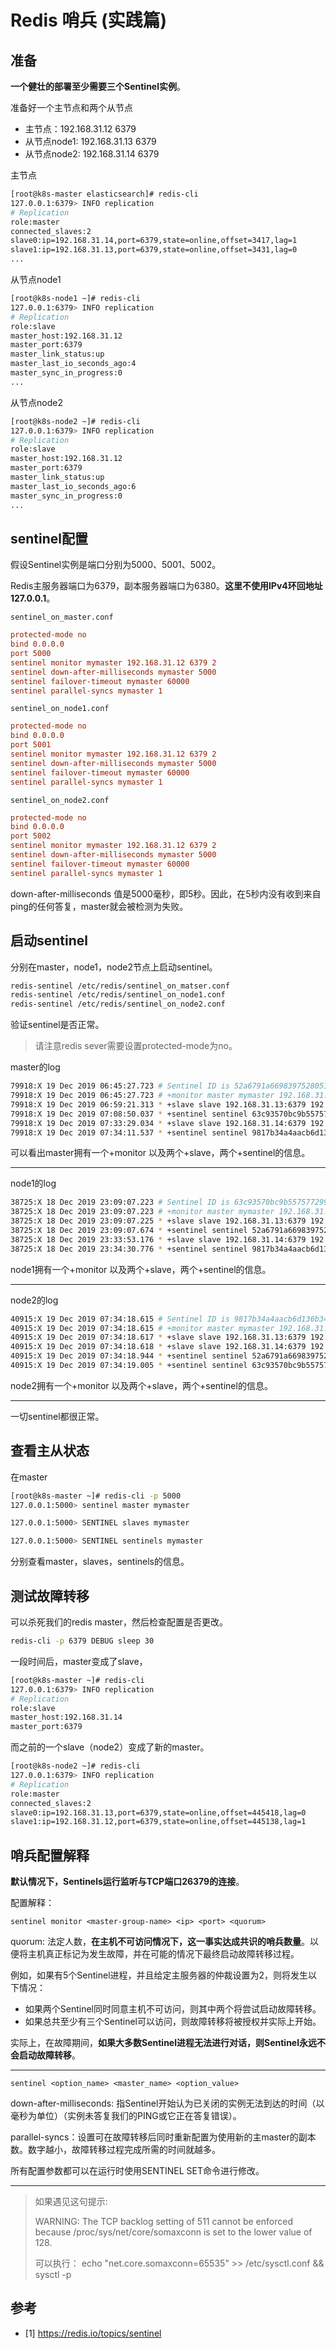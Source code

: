 # Redis 哨兵 (实践篇)

## 准备

**一个健壮的部署至少需要三个Sentinel实例**。

准备好一个主节点和两个从节点

- 主节点：192.168.31.12 6379
- 从节点node1: 192.168.31.13 6379
- 从节点node2: 192.168.31.14 6379

主节点

```bash
[root@k8s-master elasticsearch]# redis-cli
127.0.0.1:6379> INFO replication
# Replication
role:master
connected_slaves:2
slave0:ip=192.168.31.14,port=6379,state=online,offset=3417,lag=1
slave1:ip=192.168.31.13,port=6379,state=online,offset=3431,lag=0
...
```

从节点node1

```bash
[root@k8s-node1 ~]# redis-cli
127.0.0.1:6379> INFO replication
# Replication
role:slave
master_host:192.168.31.12
master_port:6379
master_link_status:up
master_last_io_seconds_ago:4
master_sync_in_progress:0
...
```

从节点node2

```bash
[root@k8s-node2 ~]# redis-cli
127.0.0.1:6379> INFO replication
# Replication
role:slave
master_host:192.168.31.12
master_port:6379
master_link_status:up
master_last_io_seconds_ago:6
master_sync_in_progress:0
...
```

## sentinel配置

假设Sentinel实例是端口分别为5000、5001、5002。

Redis主服务器端口为6379，副本服务器端口为6380。**这里不使用IPv4环回地址127.0.0.1**。 

`sentinel_on_master.conf`

```conf
protected-mode no
bind 0.0.0.0
port 5000
sentinel monitor mymaster 192.168.31.12 6379 2
sentinel down-after-milliseconds mymaster 5000
sentinel failover-timeout mymaster 60000
sentinel parallel-syncs mymaster 1
```

`sentinel_on_node1.conf`

```conf
protected-mode no
bind 0.0.0.0
port 5001
sentinel monitor mymaster 192.168.31.12 6379 2
sentinel down-after-milliseconds mymaster 5000
sentinel failover-timeout mymaster 60000
sentinel parallel-syncs mymaster 1
```

`sentinel_on_node2.conf`

```conf
protected-mode no
bind 0.0.0.0
port 5002
sentinel monitor mymaster 192.168.31.12 6379 2
sentinel down-after-milliseconds mymaster 5000
sentinel failover-timeout mymaster 60000
sentinel parallel-syncs mymaster 1
```

down-after-milliseconds 值是5000毫秒，即5秒。因此，在5秒内没有收到来自ping的任何答复，master就会被检测为失败。

## 启动sentinel

分别在master，node1，node2节点上启动sentinel。

```bash
redis-sentinel /etc/redis/sentinel_on_matser.conf
redis-sentinel /etc/redis/sentinel_on_node1.conf
redis-sentinel /etc/redis/sentinel_on_node2.conf
```

验证sentinel是否正常。

> 请注意redis sever需要设置protected-mode为no。

master的log

```bash
79918:X 19 Dec 2019 06:45:27.723 # Sentinel ID is 52a6791a66983975280514ccca07a51af6e3cbf1
79918:X 19 Dec 2019 06:45:27.723 # +monitor master mymaster 192.168.31.12 6379 quorum 2
79918:X 19 Dec 2019 06:59:21.313 * +slave slave 192.168.31.13:6379 192.168.31.13 6379 @ mymaster 192.168.31.12 6379
79918:X 19 Dec 2019 07:08:50.037 * +sentinel sentinel 63c93570bc9b557577299c1571cba677d1d129f4 192.168.31.13 5001 @ mymaster 192.168.31.12 6379
79918:X 19 Dec 2019 07:33:29.034 * +slave slave 192.168.31.14:6379 192.168.31.14 6379 @ mymaster 192.168.31.12 6379
79918:X 19 Dec 2019 07:34:11.537 * +sentinel sentinel 9817b34a4aacb6d136b34b3c215f15d9d483506f 192.168.31.14 5002 @ mymaster 192.168.31.12 6379
```

可以看出master拥有一个+monitor 以及两个+slave，两个+sentinel的信息。

---

node1的log

```bash
38725:X 18 Dec 2019 23:09:07.223 # Sentinel ID is 63c93570bc9b557577299c1571cba677d1d129f4
38725:X 18 Dec 2019 23:09:07.223 # +monitor master mymaster 192.168.31.12 6379 quorum 2
38725:X 18 Dec 2019 23:09:07.225 * +slave slave 192.168.31.13:6379 192.168.31.13 6379 @ mymaster 192.168.31.12 6379
38725:X 18 Dec 2019 23:09:07.674 * +sentinel sentinel 52a6791a66983975280514ccca07a51af6e3cbf1 192.168.31.12 5000 @ mymaster 192.168.31.12 6379
38725:X 18 Dec 2019 23:33:53.176 * +slave slave 192.168.31.14:6379 192.168.31.14 6379 @ mymaster 192.168.31.12 6379
38725:X 18 Dec 2019 23:34:30.776 * +sentinel sentinel 9817b34a4aacb6d136b34b3c215f15d9d483506f 192.168.31.14 5002 @ mymaster 192.168.31.12 6379
```

node1拥有一个+monitor 以及两个+slave，两个+sentinel的信息。

---

node2的log

```bash
40915:X 19 Dec 2019 07:34:18.615 # Sentinel ID is 9817b34a4aacb6d136b34b3c215f15d9d483506f
40915:X 19 Dec 2019 07:34:18.615 # +monitor master mymaster 192.168.31.12 6379 quorum 2
40915:X 19 Dec 2019 07:34:18.617 * +slave slave 192.168.31.13:6379 192.168.31.13 6379 @ mymaster 192.168.31.12 6379
40915:X 19 Dec 2019 07:34:18.618 * +slave slave 192.168.31.14:6379 192.168.31.14 6379 @ mymaster 192.168.31.12 6379
40915:X 19 Dec 2019 07:34:18.944 * +sentinel sentinel 52a6791a66983975280514ccca07a51af6e3cbf1 192.168.31.12 5000 @ mymaster 192.168.31.12 6379
40915:X 19 Dec 2019 07:34:19.005 * +sentinel sentinel 63c93570bc9b557577299c1571cba677d1d129f4 192.168.31.13 5001 @ mymaster 192.168.31.12 6379
```

node2拥有一个+monitor 以及两个+slave，两个+sentinel的信息。

---

一切sentinel都很正常。

## 查看主从状态

在master

```bash
[root@k8s-master ~]# redis-cli -p 5000
127.0.0.1:5000> sentinel master mymaster
```

```bash
127.0.0.1:5000> SENTINEL slaves mymaster
```

```bash
127.0.0.1:5000> SENTINEL sentinels mymaster
```

分别查看master，slaves，sentinels的信息。

## 测试故障转移

可以杀死我们的redis master，然后检查配置是否更改。

```bash
redis-cli -p 6379 DEBUG sleep 30
```

一段时间后，master变成了slave，

```bash
[root@k8s-master ~]# redis-cli
127.0.0.1:6379> INFO replication
# Replication
role:slave
master_host:192.168.31.14
master_port:6379
```

而之前的一个slave（node2）变成了新的master。

```bash
[root@k8s-node2 ~]# redis-cli
127.0.0.1:6379> INFO replication
# Replication
role:master
connected_slaves:2
slave0:ip=192.168.31.13,port=6379,state=online,offset=445418,lag=0
slave1:ip=192.168.31.12,port=6379,state=online,offset=445138,lag=1
```



## 哨兵配置解释

**默认情况下，Sentinels运行监听与TCP端口26379的连接**。

配置解释：

`sentinel monitor <master-group-name> <ip> <port> <quorum>`

quorum: 法定人数，**在主机不可访问情况下，这一事实达成共识的哨兵数量**。以便将主机真正标记为发生故障，并在可能的情况下最终启动故障转移过程。

例如，如果有5个Sentinel进程，并且给定主服务器的仲裁设置为2，则将发生以下情况：

- 如果两个Sentinel同时同意主机不可访问，则其中两个将尝试启动故障转移。 
- 如果总共至少有三个Sentinel可以访问，则故障转移将被授权并实际上开始。

 实际上，在故障期间，**如果大多数Sentinel进程无法进行对话，则Sentinel永远不会启动故障转移**。 

---

`sentinel <option_name> <master_name> <option_value>`

down-after-milliseconds: 指Sentinel开始认为已关闭的实例无法到达的时间（以毫秒为单位）（实例未答复我们的PING或它正在答复错误）。

parallel-syncs：设置可在故障转移后同时重新配置为使用新的主master的副本数。数字越小，故障转移过程完成所需的时间就越多。 

所有配置参数都可以在运行时使用SENTINEL SET命令进行修改。

---

> 如果遇见这句提示:
>
> WARNING: The TCP backlog setting of 511 cannot be enforced because /proc/sys/net/core/somaxconn is set to the lower value of 128.
>
> 可以执行：
> echo "net.core.somaxconn=65535" >> /etc/sysctl.conf
> && sysctl -p



## 参考

- [1]  https://redis.io/topics/sentinel 